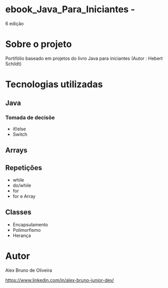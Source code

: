 # ebook_Java_Para_Iniciantes - 
6 edição 

# Sobre o projeto

Portifólio baseado em projetos do livro Java para iniciantes (Autor : Hebert Schildt)


# Tecnologias utilizadas

## Java

### Tomada de decisõe 

- if/else
- Switch

## Arrays
## Repetições

- while
- do/while
- for
- for e Array

## Classes

- Encapsulamento
- Polimorfismo
- Herança



# Autor

Alex Bruno de Oliveira 

https://www.linkedin.com/in/alex-bruno-junior-dev/

